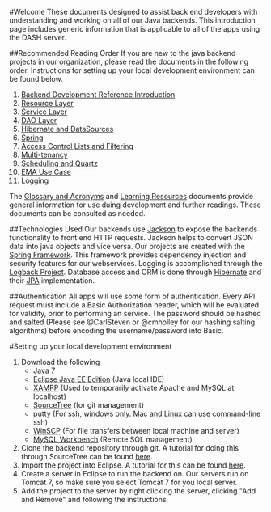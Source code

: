 #Welcome
 These documents designed to assist back end developers with understanding and working on all of our Java backends. This introduction page includes generic information that is applicable to all of the apps using the DASH server.

##Recommended Reading Order
If you are new to the java backend projects in our organization, please read the documents in the following order. Instructions for setting up your local development environment can be found below.

1. [Backend Development Reference Introduction](./Backend-Development-Reference-Introduction.md)
2. [Resource Layer](./Resource-Layer.md)
3. [Service Layer](./Service-Layer.md)
4. [DAO Layer](./DAO-Layer.md)
5. [Hibernate and DataSources](./Hibernate-And-DataSources.md)
6. [Spring](./Spring)
7. [Access Control Lists and Filtering](./Access-Control-Lists-and-Filtering.md)
8. [Multi-tenancy](./Multi-tenancy.md)
9. [Scheduling and Quartz](./Scheduling-and-Quartz.md)
10. [EMA Use Case](./EMA-Use-Case.md)
11. [Logging](./Logging)

The [Glossary and Acronyms](./Glossary-And-Acronyms.md) and [Learning Resources](./Learning-Resources.md) documents provide general information for use duing development and further readings. These documents can be consulted as needed.

##Technologies Used 
Our backends use [Jackson](http://wiki.fasterxml.com/JacksonHome) to expose the backends functionality to front end HTTP requests. Jackson helps to convert JSON data into java objects and vice versa. Our projects are created with the [Spring Framework](https://projects.spring.io/spring-framework/). This framework provides dependency injection and security features for our webservices. Logging is accomplished through the [Logback Project](http://logback.qos.ch/). Database access and ORM is done through [Hibernate](http://hibernate.org/) and their [JPA](http://www.oracle.com/technetwork/java/javaee/tech/persistence-jsp-140049.html) implementation. 

##Authentication
 All apps will use some form of authentication.  Every API request must include a Basic Authorization header, which will be evaluated for validity, prior to performing an service. The password should be hashed and salted (Please see @CarlSteven or @cmholley for our hashing salting algorithms) before encoding the username/password into Basic.

#Setting up your local development environment
1. Download the following
    + [Java 7](./How-To-Install-JAVA.md)
    + [Eclipse Java EE Edition](https://eclipse.org/downloads/) (Java local IDE)
    + [XAMPP](https://www.apachefriends.org/index.html) (Used to temporarily activate Apache and MySQL at localhost)
    + [SourceTree](https://www.sourcetreeapp.com/) (for git management)
    + [putty](http://www.chiark.greenend.org.uk/~sgtatham/putty/download.html) (For ssh, windows only. Mac and Linux can use command-line ssh)
    + [WinSCP](https://winscp.net/eng/download.php) (For file transfers between local machine and server)
    + [MySQL Workbench](https://www.mysql.com/products/workbench/) (Remote SQL management)
2. Clone the backend repository through git. A tutorial for doing this through SourceTree can be found [here](https://confluence.atlassian.com/bitbucket/clone-a-repository-223217891.html).
3. Import the project into Eclipse. A tutorial for this can be found [here](http://agile.csc.ncsu.edu/SEMaterials/tutorials/import_export/).
4. Create a server in Eclipse to run the backend on. Our servers run on Tomcat 7, so make sure you select Tomcat 7 for you local server.
5. Add the project to the server by right clicking the server, clicking "Add and Remove" and following the instructions. 
